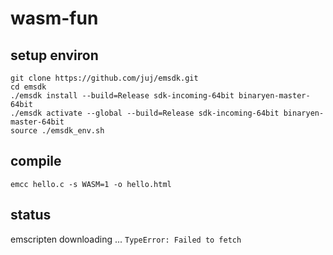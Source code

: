 # wasm-fun

## setup environ
```
git clone https://github.com/juj/emsdk.git
cd emsdk
./emsdk install --build=Release sdk-incoming-64bit binaryen-master-64bit
./emsdk activate --global --build=Release sdk-incoming-64bit binaryen-master-64bit
source ./emsdk_env.sh
```
## compile
`emcc hello.c -s WASM=1 -o hello.html`

## status
emscripten downloading ...
`TypeError: Failed to fetch`
